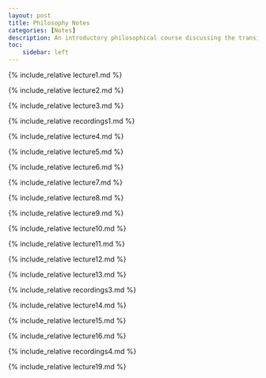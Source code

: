 ```yaml
---
layout: post
title: Philosophy Notes
categories: [Notes]
description: An introductory philosophical course discussing the transitions in philosophical thought from Greek philosophy to modern philosophy. The notes cover topics such as classical philosophy, Socratic period, Indian philosophy, and modern philosophy.
toc: 
    sidebar: left
---
```


{% include_relative lecture1.md %}

{% include_relative lecture2.md %}

{% include_relative lecture3.md %}

{% include_relative recordings1.md %}

{% include_relative lecture4.md %}

{% include_relative lecture5.md %}

{% include_relative lecture6.md %}

{% include_relative lecture7.md %}

{% include_relative lecture8.md %}

{% include_relative lecture9.md %}

{% include_relative lecture10.md %}

{% include_relative lecture11.md %}

{% include_relative lecture12.md %}

{% include_relative lecture13.md %}

{% include_relative recordings3.md %}

{% include_relative lecture14.md %}

{% include_relative lecture15.md %}

{% include_relative lecture16.md %}

{% include_relative recordings4.md %}

{% include_relative lecture19.md %}